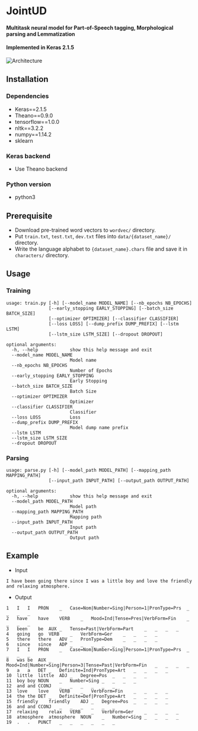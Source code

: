 # JointUD
#### Multitask neural model for Part-of-Speech tagging, Morphological parsing and Lemmatization
#### Implemented in Keras 2.1.5

![Architecture](https://i.imgur.com/3tKVRU9.png)

## Installation
### Dependencies
 - Keras==2.1.5
 - Theano==0.9.0
 - tensorflow==1.0.0
 - nltk==3.2.2
 - numpy==1.14.2
 - sklearn

### Keras backend
 - Use Theano backend

### Python version
 - python3

## Prerequisite
 - Download pre-trained word vectors to ```wordvec/``` directory.
 - Put ```train.txt```, ```test.txt```, ```dev.txt``` files into ```data/{dataset_name}/``` directory.
 - Write the language alphabet to ```{dataset_name}.chars``` file and save it in ```characters/``` directory.

## Usage
### Training
```
usage: train.py [-h] [--model_name MODEL_NAME] [--nb_epochs NB_EPOCHS]
                [--early_stopping EARLY_STOPPING] [--batch_size BATCH_SIZE]
                [--optimizer OPTIMIZER] [--classifier CLASSIFIER]
                [--loss LOSS] [--dump_prefix DUMP_PREFIX] [--lstm LSTM]
                [--lstm_size LSTM_SIZE] [--dropout DROPOUT]

optional arguments:
  -h, --help            show this help message and exit
  --model_name MODEL_NAME
                        Model name
  --nb_epochs NB_EPOCHS
                        Number of Epochs
  --early_stopping EARLY_STOPPING
                        Early Stopping
  --batch_size BATCH_SIZE
                        Batch Size
  --optimizer OPTIMIZER
                        Optimizer
  --classifier CLASSIFIER
                        Classifier
  --loss LOSS           Loss
  --dump_prefix DUMP_PREFIX
                        Model dump name prefix
  --lstm LSTM
  --lstm_size LSTM_SIZE
  --dropout DROPOUT
```

### Parsing
```
usage: parse.py [-h] [--model_path MODEL_PATH] [--mapping_path MAPPING_PATH]
                [--input_path INPUT_PATH] [--output_path OUTPUT_PATH]

optional arguments:
  -h, --help            show this help message and exit
  --model_path MODEL_PATH
                        Model path
  --mapping_path MAPPING_PATH
                        Mapping path
  --input_path INPUT_PATH
                        Input path
  --output_path OUTPUT_PATH
                        Output path
```

## Example
 - Input
```
I have been going there since I was a little boy and love the friendly and relaxing atmosphere.
```

 - Output
```
1	I	I	PRON	_	Case=Nom|Number=Sing|Person=1|PronType=Prs	_	_	_	_
2	have	have	VERB	_	Mood=Ind|Tense=Pres|VerbForm=Fin	_	_	_	_
3	been	be	AUX	_	Tense=Past|VerbForm=Part	_	_	_	_
4	going	go	VERB	_	VerbForm=Ger	_	_	_	_
5	there	there	ADV	_	PronType=Dem	_	_	_	_
6	since	since	ADP	_	_	_	_	_	_
7	I	I	PRON	_	Case=Nom|Number=Sing|Person=1|PronType=Prs	_	_	_	_
8	was	be	AUX	_	Mood=Ind|Number=Sing|Person=3|Tense=Past|VerbForm=Fin	_	_	_	_
9	a	a	DET	_	Definite=Ind|PronType=Art	_	_	_	_
10	little	little	ADJ	_	Degree=Pos	_	_	_	_
11	boy	boy	NOUN	_	Number=Sing	_	_	_	_
12	and	and	CCONJ	_	_	_	_	_	_
13	love	love	VERB	_	VerbForm=Fin	_	_	_	_
14	the	the	DET	_	Definite=Def|PronType=Art	_	_	_	_
15	friendly	friendly	ADJ	_	Degree=Pos	_	_	_	_
16	and	and	CCONJ	_	_	_	_	_	_
17	relaxing	relax	VERB	_	VerbForm=Ger	_	_	_	_
18	atmosphere	atmosphere	NOUN	_	Number=Sing	_	_	_	_
19	.	.	PUNCT	_	_	_	_	_	_
```
